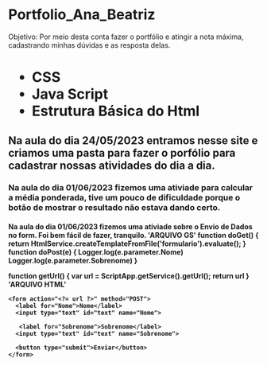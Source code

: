 # Portfolio_Ana_Beatriz

Objetivo: Por meio desta conta fazer o portfólio e atingir a nota máxima, cadastrando minhas dúvidas e as resposta delas.

<h1>
  <ul>
    <li> CSS </li>
    <li> Java Script </li>
    <li> Estrutura Básica do Html </li>
  </ul>
</h1>


<h2>
  <p> Na aula do dia 24/05/2023 entramos nesse site e criamos uma pasta para fazer o porfólio para cadastrar nossas atividades do dia a dia. </p>
</h2>

<h3>
  <p> Na aula do dia 01/06/2023 fizemos uma ativiade para calcular a média ponderada, tive um pouco de dificuldade porque o botão de mostrar o resultado não estava dando certo. </p>
</h3>

<h4>
  <p> Na aula do dia 01/06/2023 fizemos uma ativiade sobre o Envio de Dados no form. Foi bem fácil de fazer, tranquilo. 
   'ARQUIVO GS'
     function doGet() {
  return HtmlService.createTemplateFromFile('formulario').evaluate();
}
function doPost(e) {
  Logger.log(e.parameter.Nome)
  Logger.log(e.parameter.Sobrenome)
}

function getUrl() {
  var url = ScriptApp.getService().getUrl();
  return url
}
  'ARQUIVO HTML'
 <!DOCTYPE html>
<html>
  <head>
    <title> formulario </title>
    <base target="_top">
  </head>
  <body>
    <? var url = getUrl() ?>

    <form action="<?= url ?>" method="POST">
      <label for="Nome">Nome</label>
      <input type="text" id="text" name="Nome">

       <label for="Sobrenome">Sobrenome</label>
      <input type="text" id="text" name="Sobrenome">

      <button type="submit">Enviar</button>
    </form>

  </body>
</html>

  </p>
</h4>

<h5>
  <p> </p>
</h5>
